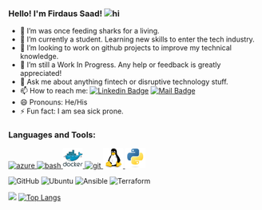 ### Hello! I'm Firdaus Saad! <img src="https://user-images.githubusercontent.com/1303154/88677602-1635ba80-d120-11ea-84d8-d263ba5fc3c0.gif" width="28px" alt="hi">

- 🔭 I’m was once feeding sharks for a living.
- 🌱 I’m currently a student. Learning new skills to enter the tech industry. 
- 👯 I’m looking to work on github projects to improve my technical knowledge.
- 🤔 I’m still a Work In Progress. Any help or feedback is greatly appreciated!
- 💬 Ask me about anything fintech or disruptive technology stuff. 
- 📫 How to reach me: [![Linkedin Badge](https://img.shields.io/badge/-Firdaussaad-0e76a8?style=flat&labelColor=0e76a8&logo=linkedin&logoColor=white)](https://www.linkedin.com/in/firdaussaad) [![Mail Badge](https://img.shields.io/badge/-firdaussaad-c0392b?style=flat&labelColor=c0392b&logo=gmail&logoColor=white)](firdaussaad@gmail.com)
- 😄 Pronouns: He/His
- ⚡ Fun fact: I am sea sick prone. 

### Languages and Tools:
<p align="left"> <a href="https://azure.microsoft.com/en-in/" target="_blank"> <img src="https://www.vectorlogo.zone/logos/microsoft_azure/microsoft_azure-icon.svg" alt="azure" width="40" height="40"/> </a> <a href="https://www.gnu.org/software/bash/" target="_blank"> <img src="https://www.vectorlogo.zone/logos/gnu_bash/gnu_bash-icon.svg" alt="bash" width="40" height="40"/> </a> <a href="https://www.docker.com/" target="_blank"> <img src="https://raw.githubusercontent.com/devicons/devicon/master/icons/docker/docker-original-wordmark.svg" alt="docker" width="40" height="40"/> </a> <a href="https://git-scm.com/" target="_blank"> <img src="https://www.vectorlogo.zone/logos/git-scm/git-scm-icon.svg" alt="git" width="40" height="40"/> </a> <a href="https://www.linux.org/" target="_blank"> <img src="https://raw.githubusercontent.com/devicons/devicon/master/icons/linux/linux-original.svg" alt="linux" width="40" height="40"/> </a> <a href="https://www.python.org" target="_blank"> <img src="https://raw.githubusercontent.com/devicons/devicon/master/icons/python/python-original.svg" alt="python" width="40" height="40"/> </a> </p>

<img alt="GitHub" src="https://img.shields.io/badge/github-%23121011.svg?&style=for-the-badge&logo=github&logoColor=white"/>   <img alt="Ubuntu" src="https://img.shields.io/badge/Ubuntu-E95420?style=for-the-badge&logo=ubuntu&logoColor=white" />  <img alt="Ansible" src="https://img.shields.io/badge/ansible-%231A1918.svg?&style=for-the-badge&logo=ansible&logoColor=white"/>  <img alt="Terraform" src="https://img.shields.io/badge/terraform-%235835CC.svg?&style=for-the-badge&logo=terraform&logoColor=white"/>

 
<img src="https://github-readme-stats.vercel.app/api?username=firdaussaad&&show_icons=true&title_color=ffffff&icon_color=bb2acf&text_color=daf7dc&bg_color=151515"> [![Top Langs](https://github-readme-stats.vercel.app/api/top-langs/?username=firdaussaad&layout=compact)](https://github.com/firdaussaad/github-readme-stats)

